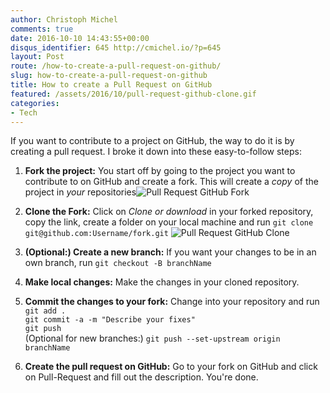 ```yaml
---
author: Christoph Michel
comments: true
date: 2016-10-10 14:43:55+00:00
disqus_identifier: 645 http://cmichel.io/?p=645
layout: Post
route: /how-to-create-a-pull-request-on-github/
slug: how-to-create-a-pull-request-on-github
title: How to create a Pull Request on GitHub
featured: /assets/2016/10/pull-request-github-clone.gif
categories:
- Tech
---
```

If you want to contribute to a project on GitHub, the way to do it is by creating a pull request. I broke it down into these easy-to-follow steps:
 	
  1. **Fork the project:** You start off by going to the project you want to contribute to on GitHub and create a fork. This will create a _copy_ of the project in _your_ repositories![Pull Request GitHub Fork](/assets/2016/10/pull-request-github-fork.gif)
  2. **Clone the Fork:** Click on _Clone or download_ in your forked repository, copy the link, create a folder on your local machine and run `git clone git@github.com:Username/fork.git`
  ![Pull Request GitHub Clone](/assets/2016/10/pull-request-github-clone.gif)

  3. **(Optional:) Create a new branch:** If you want your changes to be in an own branch, run `git checkout -B branchName`
  4. **Make local changes:** Make the changes in your cloned repository.
  5. **Commit the changes to your fork:** Change into your repository and run  
  `git add .`  
  `git commit -a -m "Describe your fixes"`  
  `git push`  
  (Optional for new branches:) `git push --set-upstream origin branchName`
 	
  6. **Create the pull request on GitHub:** Go to your fork on GitHub and click on Pull-Request and fill out the description. You're done.


